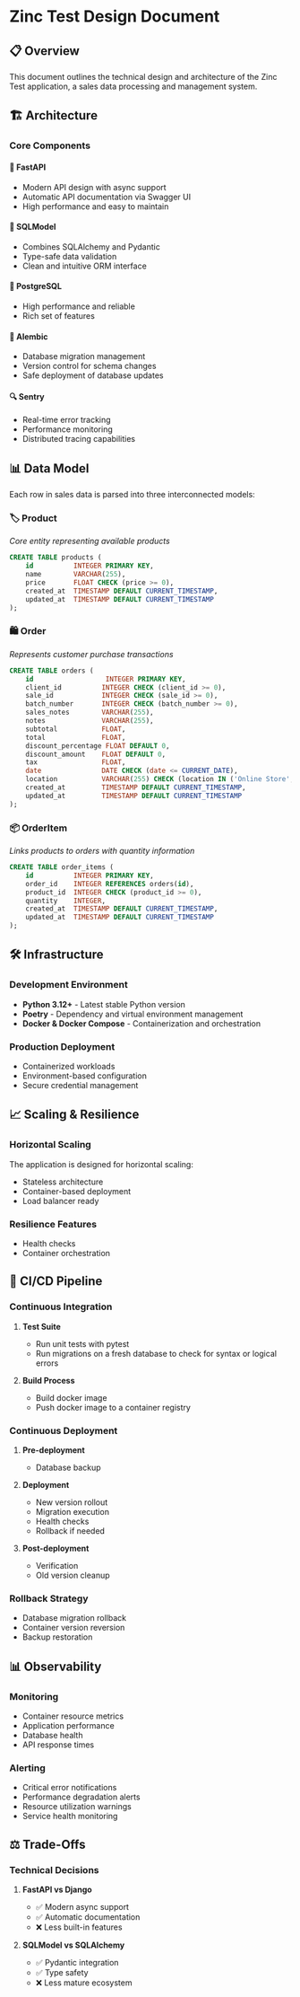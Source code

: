 # Zinc Test Design Document

## 📋 Overview

This document outlines the technical design and architecture of the Zinc Test application, a sales data processing and management system.

## 🏗️ Architecture

### Core Components

#### 🚀 FastAPI

- Modern API design with async support
- Automatic API documentation via Swagger UI
- High performance and easy to maintain

#### 💾 SQLModel

- Combines SQLAlchemy and Pydantic
- Type-safe data validation
- Clean and intuitive ORM interface

#### 🐘 PostgreSQL

- High performance and reliable
- Rich set of features

#### 🔄 Alembic

- Database migration management
- Version control for schema changes
- Safe deployment of database updates

#### 🔍 Sentry

- Real-time error tracking
- Performance monitoring
- Distributed tracing capabilities

## 📊 Data Model

Each row in sales data is parsed into three interconnected models:

### 🏷️ Product

*Core entity representing available products*

```sql
CREATE TABLE products (
    id          INTEGER PRIMARY KEY,
    name        VARCHAR(255),
    price       FLOAT CHECK (price >= 0),
    created_at  TIMESTAMP DEFAULT CURRENT_TIMESTAMP,
    updated_at  TIMESTAMP DEFAULT CURRENT_TIMESTAMP
);
```

### 🛍️ Order

*Represents customer purchase transactions*

```sql
CREATE TABLE orders (
    id                  INTEGER PRIMARY KEY,
    client_id          INTEGER CHECK (client_id >= 0),
    sale_id            INTEGER CHECK (sale_id >= 0),
    batch_number       INTEGER CHECK (batch_number >= 0),
    sales_notes        VARCHAR(255),
    notes              VARCHAR(255),
    subtotal           FLOAT,
    total              FLOAT,
    discount_percentage FLOAT DEFAULT 0,
    discount_amount    FLOAT DEFAULT 0,
    tax                FLOAT,
    date               DATE CHECK (date <= CURRENT_DATE),
    location           VARCHAR(255) CHECK (location IN ('Online Store', 'Golf - experience')),
    created_at         TIMESTAMP DEFAULT CURRENT_TIMESTAMP,
    updated_at         TIMESTAMP DEFAULT CURRENT_TIMESTAMP
);
```

### 📦 OrderItem

*Links products to orders with quantity information*

```sql
CREATE TABLE order_items (
    id          INTEGER PRIMARY KEY,
    order_id    INTEGER REFERENCES orders(id),
    product_id  INTEGER CHECK (product_id >= 0),
    quantity    INTEGER,
    created_at  TIMESTAMP DEFAULT CURRENT_TIMESTAMP,
    updated_at  TIMESTAMP DEFAULT CURRENT_TIMESTAMP
);
```

## 🛠️ Infrastructure

### Development Environment

- **Python 3.12+** - Latest stable Python version
- **Poetry** - Dependency and virtual environment management
- **Docker & Docker Compose** - Containerization and orchestration

### Production Deployment

- Containerized workloads
- Environment-based configuration
- Secure credential management

## 📈 Scaling & Resilience

### Horizontal Scaling

The application is designed for horizontal scaling:

- Stateless architecture
- Container-based deployment
- Load balancer ready

### Resilience Features

- Health checks
- Container orchestration

## 🔄 CI/CD Pipeline

### Continuous Integration

1. **Test Suite**
   - Run unit tests with pytest
   - Run migrations on a fresh database to check for syntax or logical errors

2. **Build Process**
   - Build docker image
   - Push docker image to a container registry

### Continuous Deployment

1. **Pre-deployment**
   - Database backup

2. **Deployment**
   - New version rollout
   - Migration execution
   - Health checks
   - Rollback if needed

3. **Post-deployment**
   - Verification
   - Old version cleanup

### Rollback Strategy

- Database migration rollback
- Container version reversion
- Backup restoration

## 📊 Observability

### Monitoring

- Container resource metrics
- Application performance
- Database health
- API response times

### Alerting

- Critical error notifications
- Performance degradation alerts
- Resource utilization warnings
- Service health monitoring

## ⚖️ Trade-Offs

### Technical Decisions

1. **FastAPI vs Django**
   - ✅ Modern async support
   - ✅ Automatic documentation
   - ❌ Less built-in features

2. **SQLModel vs SQLAlchemy**
   - ✅ Pydantic integration
   - ✅ Type safety
   - ❌ Less mature ecosystem
